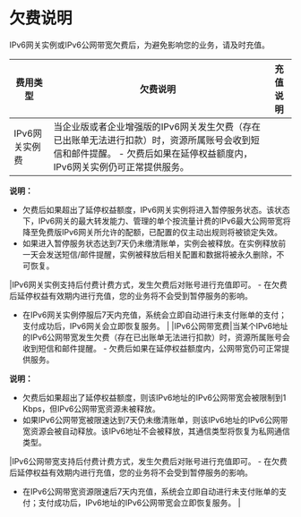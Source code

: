 # 欠费说明

IPv6网关实例或IPv6公网带宽欠费后，为避免影响您的业务，请及时充值。

|费用类型|欠费说明|充值说明|
|----|----|----|
|IPv6网关实例费|当企业版或者企业增强版的IPv6网关发生欠费（存在已出账单无法进行扣款）时，资源所属账号会收到短信和邮件提醒。 -   欠费后如果在延停权益额度内，IPv6网关实例仍可正常提供服务。

**说明：**

-   欠费后如果超出了延停权益额度，IPv6网关实例将进入暂停服务状态。该状态下，IPv6网关的最大转发能力、管理的单个按流量计费的IPv6最大公网带宽将降至免费版IPv6网关所允许的配额，已配置的仅主动出规则将被锁定失效。
-   如果进入暂停服务状态达到7天仍未缴清账单，实例会被释放。在实例释放前一天会发送短信/邮件提醒，实例被释放后相关配置和数据将被永久删除，不可恢复。

|IPv6网关实例支持后付费计费方式，发生欠费后对账号进行充值即可。 -   在欠费后延停权益有效期内进行充值，您的业务将不会受到暂停服务的影响。
-   在IPv6网关实例停服后7天内充值，系统会立即自动进行未支付账单的支付；支付成功后，IPv6网关会立即恢复服务。 |
|IPv6公网带宽费|当某个IPv6地址的IPv6公网带宽发生欠费（存在已出账单无法进行扣款）时，资源所属账号会收到短信和邮件提醒。 -   欠费后如果在延停权益额度内，公网带宽仍可正常提供服务。

**说明：**

-   欠费后如果超出了延停权益额度，则该IPv6地址的IPv6公网带宽会被限制到1 Kbps，但IPv6公网带宽资源未被释放。
-   如果IPv6公网带宽被限速达到7天仍未缴清账单，则该IPv6地址的IPv6公网带宽资源会被自动释放。该IPv6地址不会被释放，其通信类型将恢复为私网通信类型。

|IPv6公网带宽支持后付费计费方式，发生欠费后对账号进行充值即可。 -   在欠费后延停权益有效期内进行充值，您的业务将不会受到暂停服务的影响。
-   在IPv6公网带宽资源限速后7天内充值，系统会立即自动进行未支付账单的支付；支付成功后，IPv6地址的IPv6公网带宽会立即恢复服务。 |

